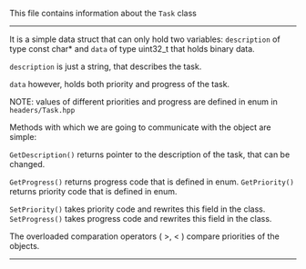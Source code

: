 This file contains information about the `Task` class

--------------------------------------------------------------------------------

It is a simple data struct that can only hold two variables:
`description` of type const char\*
and
`data` of type uint32_t that holds binary data.


`description` is just a string, that describes the task.

`data` however, holds both priority and progress of the task.

NOTE: values of different priorities and progress are defined in enum in
`headers/Task.hpp`

Methods with which we are going to communicate with the object are simple:

`GetDescription()` returns pointer to the description of the task, that can be changed.

`GetProgress()` returns progress code that is defined in enum.
`GetPriority()` returns priority code that is defined in enum.

`SetPriority()` takes priority code and rewrites this field in the class.
`SetProgress()` takes progress code and rewrites this field in the class.

The overloaded comparation operators ( >, < ) compare priorities of the objects.

--------------------------------------------------------------------------------
